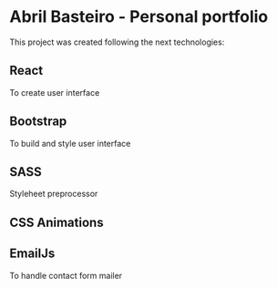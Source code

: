 # Abril Basteiro - Personal portfolio

This project was created following the next technologies:

## React
To create user interface

## Bootstrap
To build and style user interface

## SASS
Styleheet preprocessor

## CSS Animations

## EmailJs
To handle contact form mailer
